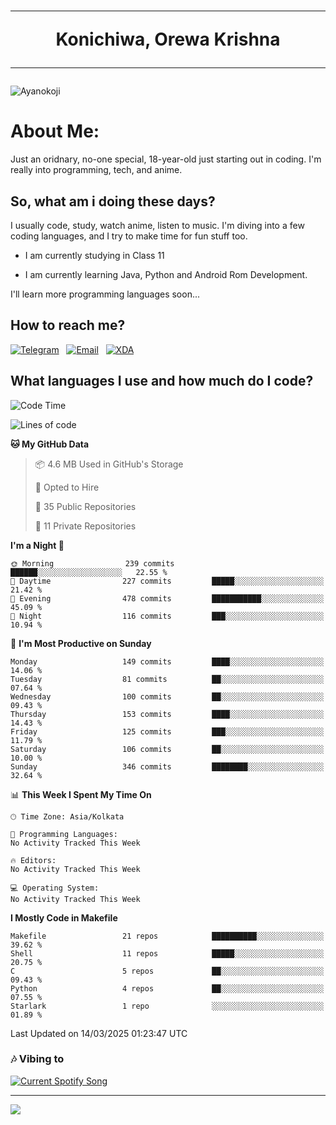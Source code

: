 <h1 align="center"><hr>Konichiwa, Orewa Krishna<hr></h1>

<img src="https://imgur.com/AbUFrGi.png" alt="Ayanokoji"/>

<h1>About Me:</h1>

Just an oridnary, no-one special, 18-year-old just starting out in coding. I'm really into programming, tech, and anime.

<h2>So, what am i doing these days?</h2>

I usually code, study, watch anime, listen to music. I'm diving into a few coding languages, and I try to make time for fun stuff too.

- I am currently studying in Class 11

- I am currently learning Java, Python and Android Rom Development.

I'll learn more programming languages soon...

<h2>How to reach me?</h2>


<a href="https://t.me/pure_soul_kk"><img src="https://img.shields.io/badge/K R I S H N A-2CA5E0?style=flat-square&logo=telegram&logoColor=white" alt="Telegram"/></a>&nbsp;&nbsp;&nbsp;<a href="krishnakripa34567@gmail.com"><img src="https://img.shields.io/badge/krishnakripa34567@gmail.com-D14836?style=flat-square&logo=gmail&logoColor=white" alt="Email"/></a>&nbsp;&nbsp;&nbsp;<a href="https://xdaforums.com/m/pure-soul-kk.12553929/"><img src="https://img.shields.io/badge/puresoulkk-F59714?style=flat-square&logo=xda-developers&logoColor=white" alt="XDA"/></a>


<h2>What languages I use and how much do I code?</h2>


<!--START_SECTION:waka-->
![Code Time](http://img.shields.io/badge/Code%20Time-4%20hrs%205%20mins-blue)

![Lines of code](https://img.shields.io/badge/From%20Hello%20World%20I%27ve%20Written-21.6%20thousand%20lines%20of%20code-blue)

**🐱 My GitHub Data** 

> 📦 4.6 MB Used in GitHub's Storage 
 > 
> 💼 Opted to Hire
 > 
> 📜 35 Public Repositories 
 > 
> 🔑 11 Private Repositories 
 > 
**I'm a Night 🦉** 

```text
🌞 Morning                239 commits         ██████░░░░░░░░░░░░░░░░░░░   22.55 % 
🌆 Daytime                227 commits         █████░░░░░░░░░░░░░░░░░░░░   21.42 % 
🌃 Evening                478 commits         ███████████░░░░░░░░░░░░░░   45.09 % 
🌙 Night                  116 commits         ███░░░░░░░░░░░░░░░░░░░░░░   10.94 % 
```
📅 **I'm Most Productive on Sunday** 

```text
Monday                   149 commits         ████░░░░░░░░░░░░░░░░░░░░░   14.06 % 
Tuesday                  81 commits          ██░░░░░░░░░░░░░░░░░░░░░░░   07.64 % 
Wednesday                100 commits         ██░░░░░░░░░░░░░░░░░░░░░░░   09.43 % 
Thursday                 153 commits         ████░░░░░░░░░░░░░░░░░░░░░   14.43 % 
Friday                   125 commits         ███░░░░░░░░░░░░░░░░░░░░░░   11.79 % 
Saturday                 106 commits         ██░░░░░░░░░░░░░░░░░░░░░░░   10.00 % 
Sunday                   346 commits         ████████░░░░░░░░░░░░░░░░░   32.64 % 
```


📊 **This Week I Spent My Time On** 

```text
🕑︎ Time Zone: Asia/Kolkata

💬 Programming Languages: 
No Activity Tracked This Week

🔥 Editors: 
No Activity Tracked This Week

💻 Operating System: 
No Activity Tracked This Week
```

**I Mostly Code in Makefile** 

```text
Makefile                 21 repos            ██████████░░░░░░░░░░░░░░░   39.62 % 
Shell                    11 repos            █████░░░░░░░░░░░░░░░░░░░░   20.75 % 
C                        5 repos             ██░░░░░░░░░░░░░░░░░░░░░░░   09.43 % 
Python                   4 repos             ██░░░░░░░░░░░░░░░░░░░░░░░   07.55 % 
Starlark                 1 repo              ░░░░░░░░░░░░░░░░░░░░░░░░░   01.89 % 
```




 Last Updated on 14/03/2025 01:23:47 UTC
<!--END_SECTION:waka-->


<h3>🎶 Vibing to</h3>

<a href="https://open.spotify.com/user/6y2iwhip99wg1mgyrl7gyphpq">
  <img
    src="https://puresoulkk.pythonanywhere.com?theme=dark&eq_color=rainbow"
    alt="Current Spotify Song"
  />
</a>

<hr>

<img src="https://komarev.com/ghpvc/?username=pure-soul-kk&label=Profile%20Views&color=000000&style=flat">
